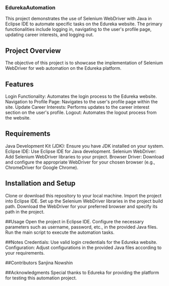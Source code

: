 ### EdurekaAutomation
This project demonstrates the use of Selenium WebDriver with Java in Eclipse IDE to automate specific tasks on the Edureka website. The primary functionalities include logging in, navigating to the user's profile page, updating career interests, and logging out.

## Project Overview
The objective of this project is to showcase the implementation of Selenium WebDriver for web automation on the Edureka platform.

## Features
Login Functionality: Automates the login process to the Edureka website.
Navigation to Profile Page: Navigates to the user's profile page within the site.
Update Career Interests: Performs updates to the career interest section on the user's profile.
Logout: Automates the logout process from the website.

## Requirements
Java Development Kit (JDK): Ensure you have JDK installed on your system.
Eclipse IDE: Use Eclipse IDE for Java development.
Selenium WebDriver: Add Selenium WebDriver libraries to your project.
Browser Driver: Download and configure the appropriate WebDriver for your chosen browser (e.g., ChromeDriver for Google Chrome).

## Installation and Setup
Clone or download this repository to your local machine.
Import the project into Eclipse IDE.
Set up the Selenium WebDriver libraries in the project build path.
Download the WebDriver for your preferred browser and specify its path in the project.

##Usage
Open the project in Eclipse IDE.
Configure the necessary parameters such as username, password, etc., in the provided Java files.
Run the main script to execute the automation tasks.

##Notes
Credentials: Use valid login credentials for the Edureka website.
Configuration: Adjust configurations in the provided Java files according to your requirements.

##Contributors
Sanjina Nowshin

##Acknowledgments
Special thanks to Edureka for providing the platform for testing this automation project.
